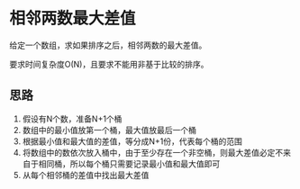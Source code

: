 # 相邻两数最大差值

给定一个数组，求如果排序之后，相邻两数的最大差值。

要求时间复杂度O(N)，且要求不能用非基于比较的排序。

## 思路
1. 假设有N个数，准备N+1个桶
2. 数组中的最小值放第一个桶，最大值放最后一个桶
3. 根据最小值和最大值的差值，等分成N+1份，代表每个桶的范围
4. 将数组中的数依次放入桶中，由于至少存在一个非空桶，则最大差值必定不来自于相同桶，所以每个桶只需要记录最小值和最大值即可
5. 从每个相邻桶的差值中找出最大差值